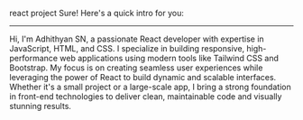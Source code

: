  react project
Sure! Here's a quick intro for you:

---

Hi, I'm Adhithyan SN, a passionate React developer with expertise in JavaScript, HTML, and CSS. I specialize in building responsive, high-performance web applications using modern tools like Tailwind CSS and Bootstrap. My focus is on creating seamless user experiences while leveraging the power of React to build dynamic and scalable interfaces. Whether it's a small project or a large-scale app, I bring a strong foundation in front-end technologies to deliver clean, maintainable code and visually stunning results.
